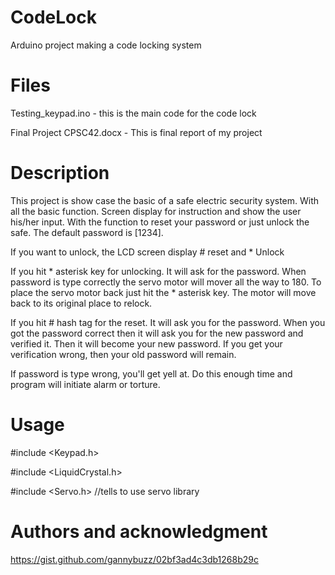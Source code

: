 # CodeLock
Arduino project making a code locking system 
# Files
Testing_keypad.ino - this is the main code for the code lock

Final Project CPSC42.docx - This is final report of my project
# Description
This project is show case the basic of a safe electric security system. With all the basic function. Screen display for instruction and show the user his/her input. With the function to reset your password or just unlock the safe. The default password is [1234]. 

If you want to unlock, the LCD screen display # reset and * Unlock  
	
If you hit * asterisk key for unlocking. It will ask for the password. When password is type correctly the servo motor will mover all the way to 180. To place the servo motor back just hit the * asterisk key. The motor will move back to its original place to relock. 

If you hit # hash tag for the reset. It will ask you for the password. When you got the password correct then it will ask you for the new password and verified it. Then it will become your new password. If you get your verification wrong, then your old password will remain.

If password is type wrong, you'll get yell at. Do this enough time and program will initiate alarm or torture.
# Usage
#include <Keypad.h>

#include <LiquidCrystal.h>

#include <Servo.h> //tells to use servo library

# Authors and acknowledgment
https://gist.github.com/gannybuzz/02bf3ad4c3db1268b29c
